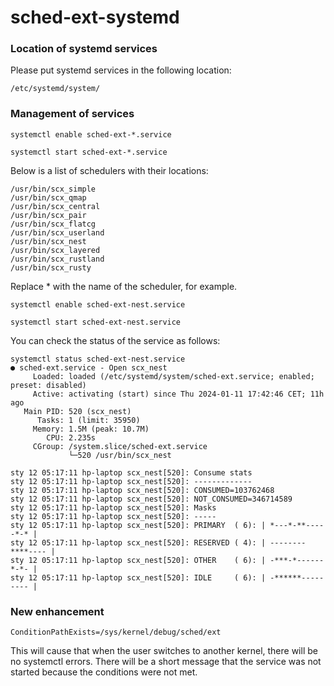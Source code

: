 # sched-ext-systemd

### Location of systemd services

Please put systemd services in the following location:

```
/etc/systemd/system/
```

### Management of services
```
systemctl enable sched-ext-*.service
```
```
systemctl start sched-ext-*.service
```

Below is a list of schedulers with their locations:

```
/usr/bin/scx_simple
/usr/bin/scx_qmap
/usr/bin/scx_central
/usr/bin/scx_pair
/usr/bin/scx_flatcg
/usr/bin/scx_userland
/usr/bin/scx_nest
/usr/bin/scx_layered
/usr/bin/scx_rustland
/usr/bin/scx_rusty
```

Replace * with the name of the scheduler, for example.

```
systemctl enable sched-ext-nest.service
```
```
systemctl start sched-ext-nest.service
```

You can check the status of the service as follows:

```
systemctl status sched-ext-nest.service
● sched-ext.service - Open scx_nest
     Loaded: loaded (/etc/systemd/system/sched-ext.service; enabled; preset: disabled)
     Active: activating (start) since Thu 2024-01-11 17:42:46 CET; 11h ago
   Main PID: 520 (scx_nest)
      Tasks: 1 (limit: 35950)
     Memory: 1.5M (peak: 10.7M)
        CPU: 2.235s
     CGroup: /system.slice/sched-ext.service
             └─520 /usr/bin/scx_nest

sty 12 05:17:11 hp-laptop scx_nest[520]: Consume stats
sty 12 05:17:11 hp-laptop scx_nest[520]: -------------
sty 12 05:17:11 hp-laptop scx_nest[520]: CONSUMED=103762468
sty 12 05:17:11 hp-laptop scx_nest[520]: NOT_CONSUMED=346714589
sty 12 05:17:11 hp-laptop scx_nest[520]: Masks
sty 12 05:17:11 hp-laptop scx_nest[520]: -----
sty 12 05:17:11 hp-laptop scx_nest[520]: PRIMARY  ( 6): | *---*-**-----*-* |
sty 12 05:17:11 hp-laptop scx_nest[520]: RESERVED ( 4): | --------****---- |
sty 12 05:17:11 hp-laptop scx_nest[520]: OTHER    ( 6): | -***-*------*-*- |
sty 12 05:17:11 hp-laptop scx_nest[520]: IDLE     ( 6): | -******--------- |

```

### New enhancement

```
ConditionPathExists=/sys/kernel/debug/sched/ext
```

This will cause that when the user switches to another kernel, there will be no systemctl errors. There will be a short message that the service was not started because the conditions were not met.
